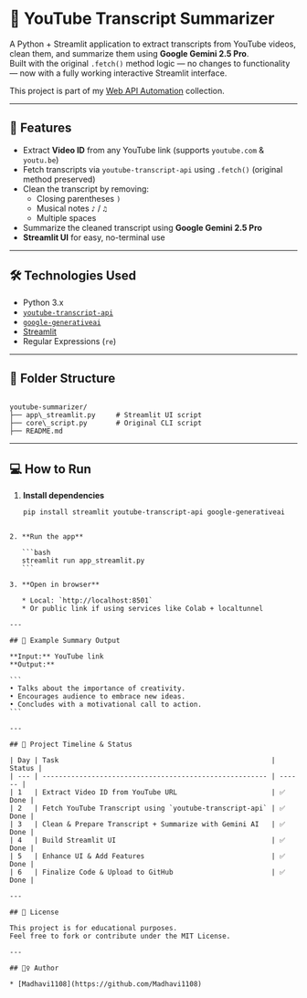 # 🎥 YouTube Transcript Summarizer

A Python + Streamlit application to extract transcripts from YouTube videos, clean them, and summarize them using **Google Gemini 2.5 Pro**.  
Built with the original `.fetch()` method logic — no changes to functionality — now with a fully working interactive Streamlit interface.

This project is part of my [Web API Automation](https://github.com/Madhavi1108/Web_API_Automation) collection.

---

## 🚀 Features

- Extract **Video ID** from any YouTube link (supports `youtube.com` & `youtu.be`)
- Fetch transcripts via `youtube-transcript-api` using `.fetch()` (original method preserved)
- Clean the transcript by removing:
  - Closing parentheses `)`
  - Musical notes `♪` / `♫`
  - Multiple spaces
- Summarize the cleaned transcript using **Google Gemini 2.5 Pro**
- **Streamlit UI** for easy, no-terminal use

---

## 🛠️ Technologies Used

- Python 3.x
- [`youtube-transcript-api`](https://pypi.org/project/youtube-transcript-api/)
- [`google-generativeai`](https://ai.google.dev/)
- [Streamlit](https://streamlit.io)
- Regular Expressions (`re`)

---

## 📂 Folder Structure

```

youtube-summarizer/
├── app\_streamlit.py     # Streamlit UI script
├── core\_script.py       # Original CLI script
├── README.md

````

---

## 💻 How to Run

1. **Install dependencies**
   ```bash
   pip install streamlit youtube-transcript-api google-generativeai
````

2. **Run the app**

   ```bash
   streamlit run app_streamlit.py
   ```

3. **Open in browser**

   * Local: `http://localhost:8501`
   * Or public link if using services like Colab + localtunnel

---

## 📄 Example Summary Output

**Input:** YouTube link
**Output:**

```
• Talks about the importance of creativity.
• Encourages audience to embrace new ideas.
• Concludes with a motivational call to action.
```

---

## 🎯 Project Timeline & Status

| Day | Task                                                    | Status |
| --- | ------------------------------------------------------- | ------ |
| 1   | Extract Video ID from YouTube URL                       | ✅ Done |
| 2   | Fetch YouTube Transcript using `youtube-transcript-api` | ✅ Done |
| 3   | Clean & Prepare Transcript + Summarize with Gemini AI   | ✅ Done |
| 4   | Build Streamlit UI                                      | ✅ Done |
| 5   | Enhance UI & Add Features                               | ✅ Done |
| 6   | Finalize Code & Upload to GitHub                        | ✅ Done |

---

## 📃 License

This project is for educational purposes.
Feel free to fork or contribute under the MIT License.

---

## 🙋‍♀️ Author

* [Madhavi1108](https://github.com/Madhavi1108)

